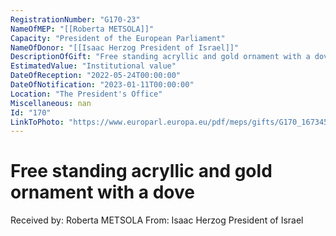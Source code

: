 ```yaml
---
RegistrationNumber: "G170-23"
NameOfMEP: "[[Roberta METSOLA]]"
Capacity: "President of the European Parliament"
NameOfDonor: "[[Isaac Herzog President of Israel]]"
DescriptionOfGift: "Free standing acryllic and gold ornament with a dove"
EstimatedValue: "Institutional value"
DateOfReception: "2022-05-24T00:00:00"
DateOfNotification: "2023-01-11T00:00:00"
Location: "The President's Office"
Miscellaneous: nan
Id: "170"
LinkToPhoto: "https://www.europarl.europa.eu/pdf/meps/gifts/G170_1673458255621.jpeg#"
---
```


# Free standing acryllic and gold ornament with a dove

Received by: Roberta METSOLA
From: Isaac Herzog President of Israel

